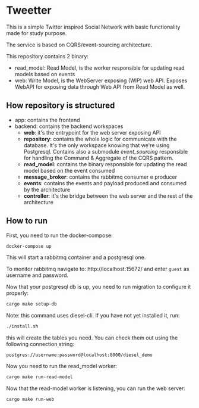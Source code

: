 # Tweetter

This is a simple Twitter inspired Social Network with basic functionality made for study purpose.

The service is based on CQRS/event-sourcing architecture.

This repository contains 2 binary:
- read_model: Read Model, is the worker responsible for updating read models based on events
- web: Write Model, is the WebServer exposing (WIP) web API. Exposes WebAPI for exposing data through Web API from Read Model as well.

## How repository is structured

- app: contains the frontend
- backend: contains the backend workspaces
    - **web**: it's the entrypoint for the web server exposing API
    - **repository**: contains the whole logic for communicate with the database. It's the only workspace knowing that we're using Postgresql. Contains also a submodule *event_sourcing* responsible for handling the Command & Aggregate of the CQRS pattern.
    - **read_model**: contains the binary responsible for updating the read model based on the event consumed
    - **message_broker**: contains the rabbitmq consumer e producer
    - **events**: contains the events and payload produced and consumed by the architecture
    - **controller**: it's the bridge between the web server and the rest of the architecture

## How to run

First, you need to run the docker-compose:

```bash
docker-compose up
```

This will start a rabbitmq container and a postgresql one.

To monitor rabbitmq navigate to: http://localhost:15672/ and enter `guest` as username and password.

Now that your postgresql db is up, you need to run migration to configure it properly:

```bash
cargo make setup-db
```

Note: this command uses diesel-cli. If you have not yet installed it, run:

```bash
./install.sh
```

this will create the tables you need. You can check them out using the following connection string:

```
postgres://username:password@localhost:8000/diesel_demo
```

Now you need to run the read_model worker:

```bash
cargo make run-read-model
```

Now that the read-model worker is listening, you can run the web server:

```bash
cargo make run-web
```
